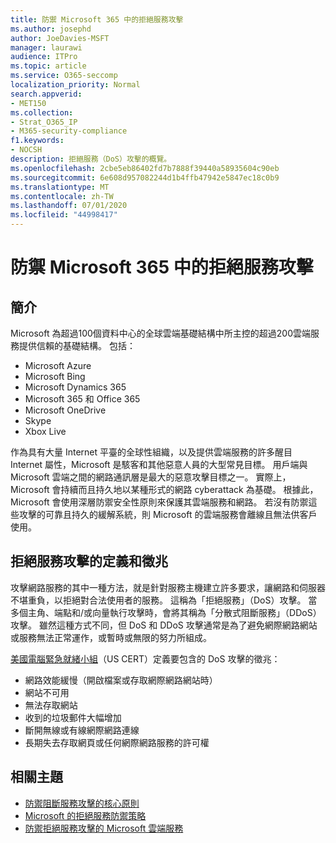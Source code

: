 ```yaml
---
title: 防禦 Microsoft 365 中的拒絕服務攻擊
ms.author: josephd
author: JoeDavies-MSFT
manager: laurawi
audience: ITPro
ms.topic: article
ms.service: O365-seccomp
localization_priority: Normal
search.appverid:
- MET150
ms.collection:
- Strat_O365_IP
- M365-security-compliance
f1.keywords:
- NOCSH
description: 拒絕服務（DoS）攻擊的概覽。
ms.openlocfilehash: 2cbe5eb86402fd7b7888f39440a58935604c90eb
ms.sourcegitcommit: 6e608d957082244d1b4ffb47942e5847ec18c0b9
ms.translationtype: MT
ms.contentlocale: zh-TW
ms.lasthandoff: 07/01/2020
ms.locfileid: "44998417"
---
```

# <a name="defend-against-denial-of-service-attacks-in-microsoft-365"></a>防禦 Microsoft 365 中的拒絕服務攻擊

## <a name="introduction"></a>簡介

Microsoft 為超過100個資料中心的全球雲端基礎結構中所主控的超過200雲端服務提供信賴的基礎結構。 包括：

- Microsoft Azure
- Microsoft Bing
- Microsoft Dynamics 365
- Microsoft 365 和 Office 365
- Microsoft OneDrive
- Skype
- Xbox Live

作為具有大量 Internet 平臺的全球性組織，以及提供雲端服務的許多醒目 Internet 屬性，Microsoft 是駭客和其他惡意人員的大型常見目標。 用戶端與 Microsoft 雲端之間的網路通訊層是最大的惡意攻擊目標之一。 實際上，Microsoft 會持續而且持久地以某種形式的網路 cyberattack 為基礎。 根據此，Microsoft 會使用深層防禦安全性原則來保護其雲端服務和網路。 若沒有防禦這些攻擊的可靠且持久的緩解系統，則 Microsoft 的雲端服務會離線且無法供客戶使用。

## <a name="definition-and-symptoms-of-denial-of-service-attacks"></a>拒絕服務攻擊的定義和徵兆

攻擊網路服務的其中一種方法，就是針對服務主機建立許多要求，讓網路和伺服器不堪重負，以拒絕對合法使用者的服務。 這稱為「拒絕服務」（DoS）攻擊。 當多個主角、端點和/或向量執行攻擊時，會將其稱為「分散式阻斷服務」（DDoS）攻擊。 雖然這種方式不同，但 DoS 和 DDoS 攻擊通常是為了避免網際網路網站或服務無法正常運作，或暫時或無限的努力所組成。

[美國電腦緊急就緒小組](https://www.us-cert.gov/)（US CERT）定義要包含的 DoS 攻擊的徵兆：

- 網路效能緩慢（開啟檔案或存取網際網路網站時）
- 網站不可用
- 無法存取網站
- 收到的垃圾郵件大幅增加
- 斷開無線或有線網際網路連線
- 長期失去存取網頁或任何網際網路服務的許可權

## <a name="related-topics"></a>相關主題

- [防禦阻斷服務攻擊的核心原則](office-365-core-principles-of-defense-against-dos-attacks.md)
- [Microsoft 的拒絕服務防禦策略](office-365-microsoft-dos-defense-strategy.md)
- [防禦拒絕服務攻擊的 Microsoft 雲端服務](office-365-defending-cloud-services-against-dos-attacks.md)
